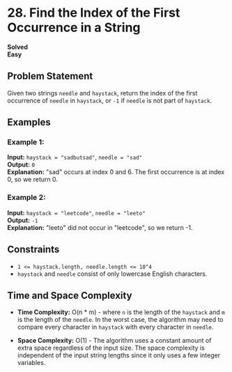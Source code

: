 # 28. Find the Index of the First Occurrence in a String
**Solved**  
**Easy**

## Problem Statement

Given two strings `needle` and `haystack`, return the index of the first occurrence of `needle` in `haystack`, or `-1` if `needle` is not part of `haystack`.

## Examples

### Example 1:
**Input:** `haystack = "sadbutsad"`, `needle = "sad"`  
**Output:** `0`  
**Explanation:** "sad" occurs at index 0 and 6. The first occurrence is at index 0, so we return 0.

### Example 2:
**Input:** `haystack = "leetcode"`, `needle = "leeto"`  
**Output:** `-1`  
**Explanation:** "leeto" did not occur in "leetcode", so we return -1.

## Constraints

- `1 <= haystack.length, needle.length <= 10^4`
- `haystack` and `needle` consist of only lowercase English characters.

## Time and Space Complexity

- **Time Complexity:** O(n * m) - where `n` is the length of the `haystack` and `m` is the length of the `needle`. In the worst case, the algorithm may need to compare every character in `haystack` with every character in `needle`.
  
- **Space Complexity:** O(1) - The algorithm uses a constant amount of extra space regardless of the input size. The space complexity is independent of the input string lengths since it only uses a few integer variables.
